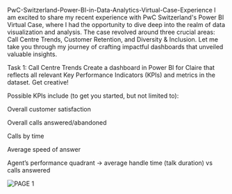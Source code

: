 PwC-Switzerland-Power-BI-in-Data-Analytics-Virtual-Case-Experience
I am excited to share my recent experience with PwC Switzerland's Power BI Virtual Case, where I had the opportunity to dive deep into the realm of data visualization and analysis. The case revolved around three crucial areas: Call Centre Trends, Customer Retention, and Diversity & Inclusion. Let me take you through my journey of crafting impactful dashboards that unveiled valuable insights.

Task 1: Call Centre Trends
Create a dashboard in Power BI for Claire that reflects all relevant Key Performance Indicators (KPIs) and metrics in the dataset. Get creative!

Possible KPIs include (to get you started, but not limited to):

Overall customer satisfaction

Overall calls answered/abandoned

Calls by time

Average speed of answer

Agent’s performance quadrant -> average handle time (talk duration) vs calls answered

![PAGE 1](https://github.com/Prashanth3820/PwC-Switzerland-Power-BI-in-Data-Analytics-Virtual-Case-Experience/assets/97869457/b62dce91-d2ea-419f-adfd-a5767778e61a)
